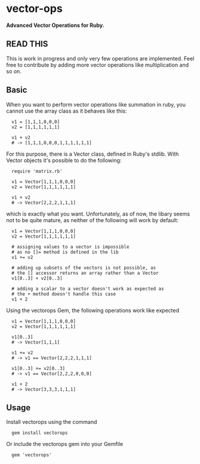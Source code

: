 vector-ops
==========

**Advanced Vector Operations for Ruby.**

READ THIS
----------
This is work in progress and only very few operations are implemented. Feel free to contribute by adding more vector operations 
like multiplication and so on.


Basic
-----

When you want to perform vector operations like summation in ruby, you cannot use the array class as it behaves like this: 

      v1 = [1,1,1,0,0,0]
      v2 = [1,1,1,1,1,1]

      v1 + v2
      # -> [1,1,1,0,0,0,1,1,1,1,1,1]

For this purpose, there is a Vector class, defined in Ruby's stdlib. With Vector objects it's possible to do the following:

      require 'matrix.rb'

      v1 = Vector[1,1,1,0,0,0]
      v2 = Vector[1,1,1,1,1,1]

      v1 + v2
      # -> Vector[2,2,2,1,1,1]

which is exactly what you want. Unfortunately, as of now, the libary seems not to be quite mature, as neither of the following will work by default: 

      v1 = Vector[1,1,1,0,0,0]
      v2 = Vector[1,1,1,1,1,1]

      # assigning values to a vector is impossible 
      # as no []= method is defined in the lib
      v1 += v2

      # adding up subsets of the vectors is not possible, as 
      # the [] accessor returns an array rather than a Vector
      v1[0..3] + v2[0..3]

      # adding a scalar to a vector doesn't work as expected as 
      # the + method doesn't handle this case
      v1 + 2


Using the vectorops Gem, the following operations work like expected

      v1 = Vector[1,1,1,0,0,0]
      v2 = Vector[1,1,1,1,1,1]

      v1[0..3]
      # -> Vector[1,1,1]

      v1 += v2
      # -> v1 == Vector[2,2,2,1,1,1]

      v1[0..3] += v2[0..3]
      # -> v1 == Vector[2,2,2,0,0,0]

      v1 + 2
      # -> Vector[3,3,3,1,1,1]


Usage
-----

Install vectorops using the command

      gem install vectorops

Or include the vectorops gem into your Gemfile

      gem 'vectorops'
